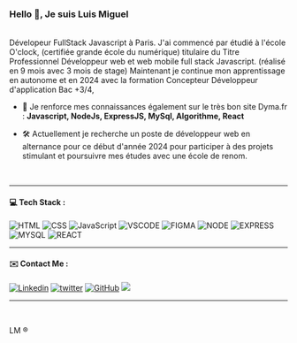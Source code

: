 <h3 align="left">Hello 👋, Je suis Luis Miguel</h3>

<br/>
Dévelopeur FullStack Javascript à Paris.
J'ai commencé par étudié à l'école O'clock, (certifiée grande école du numérique) titulaire du Titre Professionnel Développeur web et web mobile full stack Javascript. (réalisé en  9 mois avec 3 mois de stage)
Maintenant je continue mon apprentissage en autonome et en 2024 avec la formation Concepteur Développeur d'application Bac +3/4,

<br/>

- 🌱 Je renforce mes connaissances également sur le très bon site Dyma.fr :  **Javascript, NodeJs, ExpressJS, MySql, Algorithme, React** 

- :hammer_and_wrench:  Actuellement je recherche un poste de développeur web en alternance pour ce début d'année 2024 pour participer à des projets stimulant et poursuivre mes études avec une école de renom.  
<br/>

<hr/>
<h4 align="left"> 💻 Tech Stack :</h4>

![HTML](https://img.shields.io/badge/HTML-%23FFac45.svg?&style=for-the-badge&logo=html5&logoColor=white&color=orange)
![CSS](https://img.shields.io/badge/CSS-%23FFac45.svg?&style=for-the-badge&logo=css3&logoColor=white&color=blue)
![JavaScript](https://img.shields.io/badge/JAVASCRIPT-%23FFac45.svg?&style=for-the-badge&logo=javascript&logoColor=white&color=yellow)
![VSCODE](https://img.shields.io/badge/Visual_Studio_Code-0078D4?style=for-the-badge&logo=visual%20studio%20code&logoColor=white)
![FIGMA](https://img.shields.io/badge/figma-%23F24E1E.svg?style=for-the-badge&logo=figma&logoColor=white)
![NODE](https://img.shields.io/badge/Node.js-43853D?style=for-the-badge&logo=node.js&logoColor=white)
![EXPRESS](https://img.shields.io/badge/Express.js-404D59?style=for-the-badge)
![MYSQL](https://img.shields.io/badge/MySQL-005C84?style=for-the-badge&logo=mysql&logoColor=white)
![REACT](https://img.shields.io/badge/React-20232A?style=for-the-badge&logo=react&logoColor=61DAFB)
<hr/>

<h4 align="left"> ✉️ Contact Me :</h4>

<a href='https://fr.linkedin.com/in/luis-miguel-robles-81213463' target="_blank"><img alt='Linkedin' src='https://img.shields.io/badge/linkedin-%230077B5.svg?style=for-the-badge&logo=linkedin&logoColor=white'/></a>
<a href='https://twitter.com/LuismiMarcoDj' target="_blank"><img alt='twitter' src='https://img.shields.io/badge/Twitter-%231DA1F2.svg?style=for-the-badge&logo=Twitter&logoColor=white'/></a>
[![GitHub](https://img.shields.io/badge/GitHub-100000?style=for-the-badge&logo=github&logoColor=white)](https://github.com/LuisMiLR)
<a href="mailto:luismiguel.robles.lr@gmail.com" target="_blank"><img src="https://img.shields.io/badge/Email-luismiguel.robles.lr@gmail.com-teal?style=for-the-badge&logo=gmail"></a>
<hr/>
<br/>

LM :registered:







